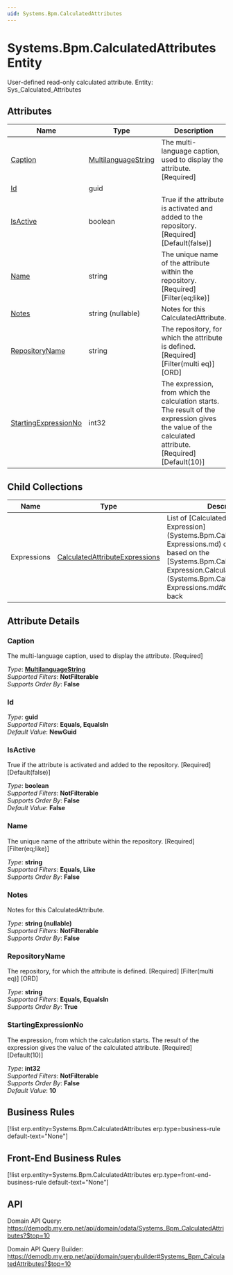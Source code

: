 ```yaml
---
uid: Systems.Bpm.CalculatedAttributes
---
```

# Systems.Bpm.CalculatedAttributes Entity

User-defined read-only calculated attribute. Entity: Sys_Calculated_Attributes

## Attributes

| Name | Type | Description |
| ---- | ---- | --- |
| [Caption](Systems.Bpm.CalculatedAttributes.md#caption) | [MultilanguageString](../data-types.md#multilanguagestring) | The multi-language caption, used to display the attribute. [Required] 
| [Id](Systems.Bpm.CalculatedAttributes.md#id) | guid |  
| [IsActive](Systems.Bpm.CalculatedAttributes.md#isactive) | boolean | True if the attribute is activated and added to the repository. [Required] [Default(false)] 
| [Name](Systems.Bpm.CalculatedAttributes.md#name) | string | The unique name of the attribute within the repository. [Required] [Filter(eq;like)] 
| [Notes](Systems.Bpm.CalculatedAttributes.md#notes) | string (nullable) | Notes for this CalculatedAttribute. 
| [RepositoryName](Systems.Bpm.CalculatedAttributes.md#repositoryname) | string | The repository, for which the attribute is defined. [Required] [Filter(multi eq)] [ORD] 
| [StartingExpressionNo](Systems.Bpm.CalculatedAttributes.md#startingexpressionno) | int32 | The expression, from which the calculation starts. The result of the expression gives the value of the calculated attribute. [Required] [Default(10)] 

## Child Collections

| Name | Type | Description |
| ---- | ---- | --- |
| Expressions | [CalculatedAttributeExpressions](Systems.Bpm.CalculatedAttributeExpressions.md) | List of [CalculatedAttribute<br />Expression](Systems.Bpm.CalculatedAttribute<br />Expressions.md) child objects, based on the [Systems.Bpm.CalculatedAttribute<br />Expression.CalculatedAttribute](Systems.Bpm.CalculatedAttribute<br />Expressions.md#calculatedattribute) back  


## Attribute Details

### Caption

The multi-language caption, used to display the attribute. [Required]

_Type_: **[MultilanguageString](../data-types.md#multilanguagestring)**  
_Supported Filters_: **NotFilterable**  
_Supports Order By_: **False**  

### Id

_Type_: **guid**  
_Supported Filters_: **Equals, EqualsIn**  
_Default Value_: **NewGuid**  

### IsActive

True if the attribute is activated and added to the repository. [Required] [Default(false)]

_Type_: **boolean**  
_Supported Filters_: **NotFilterable**  
_Supports Order By_: **False**  
_Default Value_: **False**  

### Name

The unique name of the attribute within the repository. [Required] [Filter(eq;like)]

_Type_: **string**  
_Supported Filters_: **Equals, Like**  
_Supports Order By_: **False**  

### Notes

Notes for this CalculatedAttribute.

_Type_: **string (nullable)**  
_Supported Filters_: **NotFilterable**  
_Supports Order By_: **False**  

### RepositoryName

The repository, for which the attribute is defined. [Required] [Filter(multi eq)] [ORD]

_Type_: **string**  
_Supported Filters_: **Equals, EqualsIn**  
_Supports Order By_: **True**  

### StartingExpressionNo

The expression, from which the calculation starts. The result of the expression gives the value of the calculated attribute. [Required] [Default(10)]

_Type_: **int32**  
_Supported Filters_: **NotFilterable**  
_Supports Order By_: **False**  
_Default Value_: **10**  



## Business Rules

[!list erp.entity=Systems.Bpm.CalculatedAttributes erp.type=business-rule default-text="None"]

## Front-End Business Rules

[!list erp.entity=Systems.Bpm.CalculatedAttributes erp.type=front-end-business-rule default-text="None"]

## API

Domain API Query:
<https://demodb.my.erp.net/api/domain/odata/Systems_Bpm_CalculatedAttributes?$top=10>

Domain API Query Builder:
<https://demodb.my.erp.net/api/domain/querybuilder#Systems_Bpm_CalculatedAttributes?$top=10>

